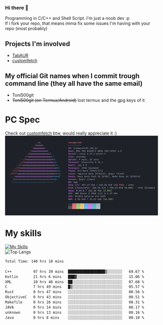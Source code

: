 ### Hi there 👋

Programming in C/C++ and Shell Script. I'm just a noob dev :p\
If i fork your repo, that means imma fix some issues I'm having with your repo (most probably)

## Projects I'm involved
 - [TabAUR](https://github.com/BurntRanch/TabAUR)
 - [customfetch](https://github.com/Toni500github/customfetch)

## My official Git names when I commit trough command line (they all have the same email)
* Toni500git
* ~~Toni500git (on Termux/Android)~~ lost termux and the gpg keys of it

# PC Spec
Check out [customfetch](https://github.com/Toni500github/customfetch) btw, would really appreciate it :)
![screenshot.png](https://github.com/Toni500github/customfetch/raw/main/screenshot.png)

# My skills
[![My Skills](https://skillicons.dev/icons?i=cpp,bash,androidstudio,arch,linux&theme=light)](https://skillicons.dev)\
![Top Langs](https://github-readme-stats.vercel.app/api/top-langs/?username=Toni500github&layout=compact)

<!--START_SECTION:waka-->

```txt
Total Time: 140 hrs 10 mins

C++          97 hrs 39 mins  █████████████████▒░░░░░░░   69.67 %
Kotlin       21 hrs 6 mins   ███▓░░░░░░░░░░░░░░░░░░░░░   15.06 %
XML          10 hrs 46 mins  ██░░░░░░░░░░░░░░░░░░░░░░░   07.68 %
C            7 hrs 49 mins   █▒░░░░░░░░░░░░░░░░░░░░░░░   05.57 %
Rust         0 hrs 47 mins   ░░░░░░░░░░░░░░░░░░░░░░░░░   00.56 %
ObjectiveC   0 hrs 43 mins   ░░░░░░░░░░░░░░░░░░░░░░░░░   00.51 %
Makefile     0 hrs 26 mins   ░░░░░░░░░░░░░░░░░░░░░░░░░   00.31 %
JAVA         0 hrs 14 mins   ░░░░░░░░░░░░░░░░░░░░░░░░░   00.17 %
unknown      0 hrs 13 mins   ░░░░░░░░░░░░░░░░░░░░░░░░░   00.16 %
Java         0 hrs 8 mins    ░░░░░░░░░░░░░░░░░░░░░░░░░   00.10 %
```

<!--END_SECTION:waka-->
